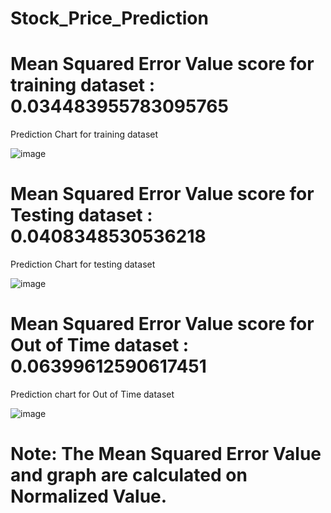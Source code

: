 # Stock_Price_Prediction

# Mean Squared Error Value score for training dataset : 0.034483955783095765

Prediction Chart for training dataset

![image](https://user-images.githubusercontent.com/95767799/153067795-1e21730b-97d1-484f-946f-c17ae22ebddf.png)

# Mean Squared Error Value score for Testing dataset : 0.0408348530536218

Prediction Chart for testing dataset

![image](https://user-images.githubusercontent.com/95767799/153067668-a566dde8-c404-49b9-999a-a8070470f656.png)

# Mean Squared Error Value score for Out of Time dataset : 0.06399612590617451

Prediction chart for Out of Time dataset

![image](https://user-images.githubusercontent.com/95767799/153067449-eb8d02fa-132a-4771-8508-2093121bed93.png)


# Note: The Mean Squared Error Value and graph are calculated on Normalized Value.
